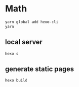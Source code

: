 Math
====

```bash
yarn global add hexo-cli
yarn
```

## local server

```bash
hexo s
```

## generate static pages

```bash
hexo build
```
